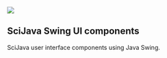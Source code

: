 [![](http://jenkins.imagej.net/job/SciJava-UI-Swing/lastBuild/badge/icon)](http://jenkins.imagej.net/job/SciJava-UI-Swing/)

SciJava Swing UI components
---------------------------

SciJava user interface components using Java Swing.
